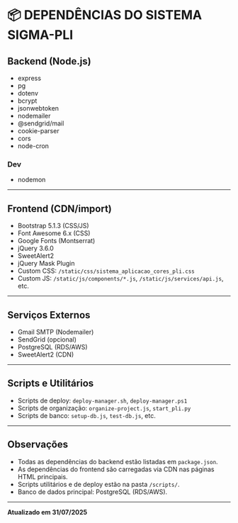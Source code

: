 # 📦 DEPENDÊNCIAS DO SISTEMA SIGMA-PLI

## Backend (Node.js)

- express
- pg
- dotenv
- bcrypt
- jsonwebtoken
- nodemailer
- @sendgrid/mail
- cookie-parser
- cors
- node-cron

### Dev

- nodemon

---

## Frontend (CDN/import)

- Bootstrap 5.1.3 (CSS/JS)
- Font Awesome 6.x (CSS)
- Google Fonts (Montserrat)
- jQuery 3.6.0
- SweetAlert2
- jQuery Mask Plugin
- Custom CSS: `/static/css/sistema_aplicacao_cores_pli.css`
- Custom JS: `/static/js/components/*.js`, `/static/js/services/api.js`, etc.

---

## Serviços Externos

- Gmail SMTP (Nodemailer)
- SendGrid (opcional)
- PostgreSQL (RDS/AWS)
- SweetAlert2 (CDN)

---

## Scripts e Utilitários

- Scripts de deploy: `deploy-manager.sh`, `deploy-manager.ps1`
- Scripts de organização: `organize-project.js`, `start_pli.py`
- Scripts de banco: `setup-db.js`, `test-db.js`, etc.

---

## Observações

- Todas as dependências do backend estão listadas em `package.json`.
- As dependências do frontend são carregadas via CDN nas páginas HTML principais.
- Scripts utilitários e de deploy estão na pasta `/scripts/`.
- Banco de dados principal: PostgreSQL (RDS/AWS).

---

**Atualizado em 31/07/2025**
